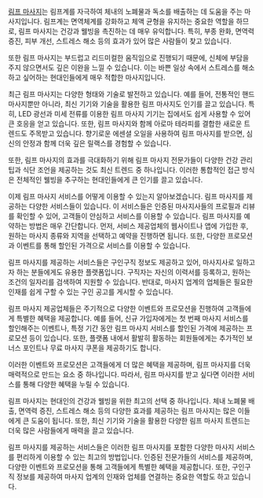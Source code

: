 <p><a target="_blank" href="https://swedish.so/">림프 마사지</a>는 림프계를 자극하여 체내의 노폐물과 독소를 배출하는 데 도움을 주는 마사지입니다. 림프계는 면역체계를 강화하고 체액 균형을 유지하는 중요한 역할을 하므로, 림프 마사지는 건강과 웰빙을 촉진하는 데 매우 유익합니다. 특히, 부종 완화, 면역력 증진, 피부 개선, 스트레스 해소 등의 효과가 있어 많은 사람들이 찾고 있습니다.</p>

<p>또한 림프 마사지는 부드럽고 리드미컬한 움직임으로 진행되기 때문에, 신체에 부담을 주지 않으면서도 깊은 이완을 느낄 수 있습니다. 이는 바쁜 일상 속에서 스트레스를 해소하고 싶어하는 현대인들에게 매우 적합한 마사지입니다.</p>

<p>최근 림프 마사지는 다양한 형태와 기술로 발전하고 있습니다. 예를 들어, 전통적인 핸드 마사지뿐만 아니라, 최신 기기와 기술을 활용한 림프 마사지도 인기를 끌고 있습니다. 특히, LED 광선과 미세 전류를 이용한 림프 마사지 기기는 집에서도 쉽게 사용할 수 있어 큰 호응을 얻고 있습니다. 또한, 림프 마사지와 함께 아로마 테라피를 결합한 새로운 트렌드도 주목받고 있습니다. 향기로운 에센셜 오일을 사용하여 림프 마사지를 받으면, 심신의 안정과 함께 더욱 깊은 릴랙스를 경험할 수 있습니다.</p>

<p>또한, 림프 마사지의 효과를 극대화하기 위해 림프 마사지 전문가들이 다양한 건강 관리 팁과 식단 조언을 제공하는 것도 최신 트렌드 중 하나입니다. 이러한 통합적인 접근 방식은 전체적인 웰빙을 추구하는 현대인들에게 큰 인기를 끌고 있습니다.</p>

<p>이제 림프 마사지 서비스를 어떻게 이용할 수 있는지 알아보겠습니다. 림프 마사지를 제공하는 다양한 서비스들이 있습니다. 이 서비스들은 인증된 마사지사들의 프로필과 리뷰를 확인할 수 있어, 고객들이 안심하고 서비스를 이용할 수 있습니다. 림프 마사지를 예약하는 방법은 매우 간단합니다. 먼저, 서비스 제공업체의 웹사이트나 앱에 가입한 후, 원하는 마사지 종류와 지역을 선택하고 예약을 진행하면 됩니다. 또한, 다양한 프로모션과 이벤트를 통해 할인된 가격으로 서비스를 이용할 수 있습니다.</p>

<p>림프 마사지를 제공하는 서비스들은 구인구직 정보도 제공하고 있어, 마사지사로 일하고자 하는 분들에게도 유용한 플랫폼입니다. 구직자는 자신의 이력서를 등록하고, 원하는 조건의 일자리를 검색하여 지원할 수 있습니다. 반대로, 마사지 업계의 업체들은 필요한 인재를 쉽게 구할 수 있는 구인 공고를 게시할 수 있습니다.</p>

<p>림프 마사지 제공업체들은 주기적으로 다양한 이벤트와 프로모션을 진행하여 고객들에게 특별한 혜택을 제공합니다. 예를 들어, 신규 가입자에게는 첫 번째 마사지 서비스를 할인해주는 이벤트나, 특정 기간 동안 림프 마사지 서비스를 할인된 가격에 제공하는 프로모션 등이 있습니다. 또한, 플랫폼 내에서 활발히 활동하는 회원들에게는 추가적인 보너스 포인트나 무료 마사지 쿠폰을 제공하기도 합니다.</p>

<p>이러한 이벤트와 프로모션은 고객들에게 더 많은 혜택을 제공하며, 림프 마사지를 더욱 매력적으로 만드는 요소 중 하나입니다. 따라서, 림프 마사지를 받고 싶다면 이러한 서비스를 통해 다양한 혜택을 누릴 수 있습니다.</p>

<p>림프 마사지는 현대인의 건강과 웰빙을 위한 최고의 선택 중 하나입니다. 체내 노폐물 배출, 면역력 증진, 스트레스 해소 등의 다양한 효과를 제공하는 림프 마사지는 많은 이들에게 큰 도움이 됩니다. 또한, 최신 기기와 기술을 활용한 다양한 림프 마사지 트렌드는 더욱 많은 사람들에게 매력을 끌고 있습니다.</p>

<p>림프 마사지를 제공하는 서비스들은 이러한 림프 마사지를 포함한 다양한 마사지 서비스를 편리하게 이용할 수 있는 최고의 방법입니다. 인증된 전문가들의 서비스를 제공하며, 다양한 이벤트와 프로모션을 통해 고객들에게 특별한 혜택을 제공합니다. 또한, 구인구직 정보를 제공하여 마사지 업계의 인재와 업체를 연결하는 중요한 역할도 하고 있습니다.</p>
